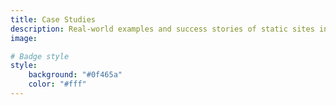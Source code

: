 ```yaml
---
title: Case Studies
description: Real-world examples and success stories of static sites in various industries.
image: 

# Badge style
style:
    background: "#0f465a"
    color: "#fff"
---
```

